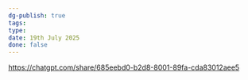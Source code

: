 ```yaml
---
dg-publish: true
tags: 
type: 
date: 19th July 2025
done: false
---
```


https://chatgpt.com/share/685eebd0-b2d8-8001-89fa-cda83012aee5